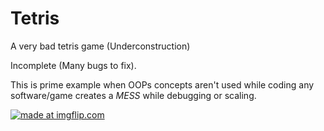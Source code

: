 # Tetris
A very bad tetris game (Underconstruction)

Incomplete (Many bugs to fix).

This is prime example when OOPs concepts aren't used while coding any software/game creates a *MESS* while debugging or scaling.

<a href="https://imgflip.com/gif/2px6ux"><img src="https://i.imgflip.com/2px6ux.gif" title="made at imgflip.com"/></a>

